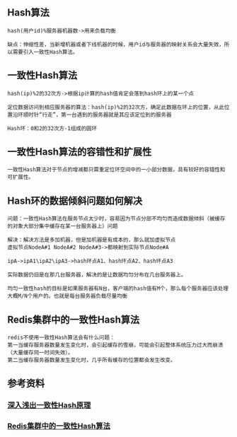 ## Hash算法

```
hash(用户id)%服务器机器数->用来负载均衡

缺点：伸缩性差，当新增机器或者下线机器的时候，用户id与服务器的映射关系会大量失效，所以需要引入一致性Hash算法。
```

## 一致性Hash算法

```
hash(ip)%2的32次方->根据ip计算的hash值肯定会落到hash环上的某一个点

定位数据访问到相应服务器的算法：hash(ip)%2的32次方，确定此数据在环上的位置，从此位置沿环顺时针“行走”，第一台遇到的服务器就是其应该定位到的服务器

Hash环：0和2的32次方-1组成的圆环
```

## 一致性Hash算法的容错性和扩展性

```
一致性Hash算法对于节点的增减都只需重定位环空间中的一小部分数据，具有较好的容错性和可扩展性。
```

## Hash环的数据倾斜问题如何解决

```
问题：一致性Hash算法在服务节点太少时，容易因为节点分部不均匀而造成数据倾斜（被缓存的对象大部分集中缓存在某一台服务器上）问题

解决：解决方法是多加机器，但是加机器是有成本的，那么就加虚拟节点
虚拟节点NodeA#1 NodeA#2 NodeA#3->都映射到实际节点Node#A

ipA->ipA1\ipA2\ipA3->hash环点A1、hash环点A2、hash环点A3

实际数据仍旧是在那几台服务器，解决的是让数据均匀分布在几台服务器上。

均匀一致性hash的目标是如果服务器有N台，客户端的hash值有M个，那么每个服务器应该处理大概M/N个用户的。也就是每台服务器负载尽量均衡
```

## Redis集群中的一致性Hash算法

```
redis不使用一致性Hash算法会有什么问题：
第一当缓存服务器数量发生变化时，会引起缓存的雪崩，可能会引起整体系统压力过大而崩溃（大量缓存同一时间失效）。
第二当缓存服务器数量发生变化时，几乎所有缓存的位置都会发生改变。
```

## 参考资料

### [深入浅出一致性Hash原理](https://www.jianshu.com/p/e968c081f563)

### [Redis集群中的一致性Hash算法](https://blog.csdn.net/qq_21125183/article/details/90019034)